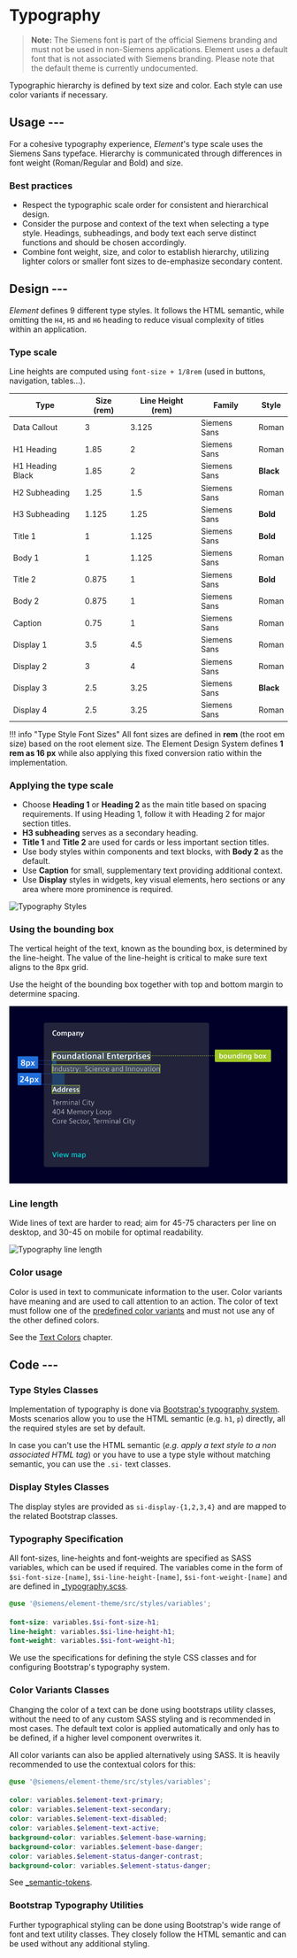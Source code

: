 # Typography

<!-- markdownlint-disable MD013 -->

> **Note:** The Siemens font is part of the official Siemens branding and must
> not be used in non-Siemens applications. Element uses a default font that is
> not associated with Siemens branding. Please note that the default theme is
> currently undocumented.

Typographic hierarchy is defined by text size and color. Each style can use
color variants if necessary.

## Usage ---

For a cohesive typography experience, *Element*'s type scale uses the Siemens
Sans typeface.
Hierarchy is communicated through differences in font weight (Roman/Regular and Bold) and
size.

<si-docs-component example="typography/typography" editor="false" height="380"></si-docs-component>

### Best practices

- Respect the typographic scale order for consistent and hierarchical design.
- Consider the purpose and context of the text when selecting a type style.
Headings, subheadings, and body text each serve distinct functions and should be chosen accordingly.
- Combine font weight, size, and color to establish hierarchy, utilizing lighter colors
  or smaller font sizes to de-emphasize secondary content.

## Design ---

*Element* defines 9 different type styles. It follows the
HTML semantic, while omitting the `H4`, `H5` and `H6` heading to reduce visual
complexity of titles within an application.

### Type scale

Line heights are computed using `font-size + 1/8rem` (used in buttons,
navigation, tables…).

Type             | Size (rem) | Line Height (rem) | Family       | Style
-----------------|------------|-------------------|--------------|------
Data Callout     | 3          | 3.125             | Siemens Sans | Roman
H1 Heading       | 1.85       | 2                 | Siemens Sans | Roman
H1 Heading Black | 1.85       | 2                 | Siemens Sans | **Black**
H2 Subheading    | 1.25       | 1.5               | Siemens Sans | Roman
H3 Subheading    | 1.125      | 1.25              | Siemens Sans | **Bold**
Title 1          | 1          | 1.125             | Siemens Sans | **Bold**
Body 1           | 1          | 1.125             | Siemens Sans | Roman
Title 2          | 0.875      | 1                 | Siemens Sans | **Bold**
Body 2           | 0.875      | 1                 | Siemens Sans | Roman
Caption          | 0.75       | 1                 | Siemens Sans | Roman
Display 1        | 3.5        | 4.5               | Siemens Sans | Roman
Display 2        | 3          | 4                 | Siemens Sans | Roman
Display 3        | 2.5        | 3.25              | Siemens Sans | **Black**
Display 4        | 2.5        | 3.25              | Siemens Sans | Roman

!!! info "Type Style Font Sizes"
    All font sizes are defined in **rem** (the root em size) based on the root
    element size. The Element Design System defines **1 rem as 16 px** while
    also applying this fixed conversion ratio within the implementation.

### Applying the type scale

- Choose **Heading 1** or **Heading 2** as the main title based on spacing
  requirements. If using Heading 1, follow it with Heading 2 for major
  section titles.
- **H3 subheading** serves as a secondary heading.
- **Title 1** and **Title 2** are used for cards or less important section titles.
- Use body styles within components and text blocks, with **Body 2** as the default.
- Use **Caption** for small, supplementary text providing additional context.
- Use **Display** styles in widgets, key visual elements, hero sections or any area where more prominence is required.

![Typography Styles](images/typography-styles.png)

### Using the bounding box

The vertical height of the text, known as the bounding box, is determined by the line-height.
The value of the line-height is critical to make sure text aligns to the 8px grid.

Use the height of the bounding box together with top and bottom margin to determine spacing.

![Typography bounding box](images/typography-bounding-box.png)

### Line length

Wide lines of text are harder to read;
aim for 45-75 characters per line on desktop, and 30-45 on mobile for optimal readability.

![Typography line length](images/typography-line-length.png)

### Color usage

Color is used in text to communicate information to the user. Color variants
have meaning and are used to call attention to an action. The color of text
must follow one of the [predefined color variants](colors/ui-colors.md) and must not
use any of the other defined colors.

<style>
si-docs-color {
  display: block;
  height: 30px;
  width: 30px;
  border-radius: 50%;
}
</style>

See the [Text Colors](colors/ui-colors.md#text) chapter.

## Code ---

### Type Styles Classes

Implementation of typography is done via [Bootstrap's typography system](https://getbootstrap.com/docs/5.1/content/typography/).
Mosts scenarios allow you to use the HTML semantic (e.g. `h1`, `p`) directly, all the required
styles are set by default.

In case you can't use the HTML semantic (*e.g. apply a text style to a non*
*associated HTML tag*) or you have to use a type style without matching
semantic, you can use the `.si-` text classes.

<si-docs-component example="typography/type-styles" height="300"></si-docs-component>

### Display Styles Classes

The display styles are provided as `si-display-{1,2,3,4}` and are
mapped to the related Bootstrap classes.

<si-docs-component example="typography/display-styles" height="280"></si-docs-component>

### Typography Specification

All font-sizes, line-heights and font-weights are specified as SASS
variables, which can be used if required. The variables come in the form of
`$si-font-size-[name]`, `$si-line-height-[name]`, `$si-font-weight-[name]` and
are defined in [_typography.scss](https://github.com/siemens/element/tree/main/projects/element-theme/src/styles/variables/_typography.scss).

```scss
@use '@siemens/element-theme/src/styles/variables';

font-size: variables.$si-font-size-h1;
line-height: variables.$si-line-height-h1;
font-weight: variables.$si-font-weight-h1;
```

We use the specifications for defining the style CSS classes and for configuring
Bootstrap's typography system.

### Color Variants Classes

Changing the color of a text can be done using bootstraps utility classes,
without the need to of any custom SASS styling and is recommended in most cases.
The default text color is applied automatically and only has to be defined, if
a higher level component overwrites it.

<si-docs-component example="typography/color-variants" height="380"></si-docs-component>

All color variants can also be applied alternatively using SASS. It is heavily
recommended to use the contextual colors for this:

```scss
@use '@siemens/element-theme/src/styles/variables';

color: variables.$element-text-primary;
color: variables.$element-text-secondary;
color: variables.$element-text-disabled;
color: variables.$element-text-active;
background-color: variables.$element-base-warning;
background-color: variables.$element-base-danger;
color: variables.$element-status-danger-contrast;
background-color: variables.$element-status-danger;
```

See [_semantic-tokens](https://github.com/siemens/element/tree/main/projects/element-theme/src/styles/variables/_semantic-tokens.scss).

### Bootstrap Typography Utilities

Further typographical styling can be done using Bootstrap's wide range of font
and text utility classes. They closely follow the HTML semantic and can be used
without any additional styling.

<si-docs-component example="typography/bootstrap" height="400"></si-docs-component>
